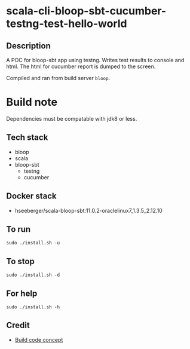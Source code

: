 # scala-cli-bloop-sbt-cucumber-testng-test-hello-world

## Description
A POC for bloop-sbt app using testng.
Writes test results to console
and html. The html for cucumber report is dumped
to the screen.

Compiled and ran from build server `bloop`.

# Build note
Dependencies must be compatable with jdk8 or less.

## Tech stack
- bloop
- scala
- bloop-sbt
  - testng
  - cucumber

## Docker stack
- hseeberger/scala-bloop-sbt:11.0.2-oraclelinux7_1.3.5_2.12.10

## To run
`sudo ./install.sh -u`

## To stop
`sudo ./install.sh -d`

## For help
`sudo ./install.sh -h`

## Credit
- [Build code concept](https://github.com/bloop-sbt/sbt-cucumber)
